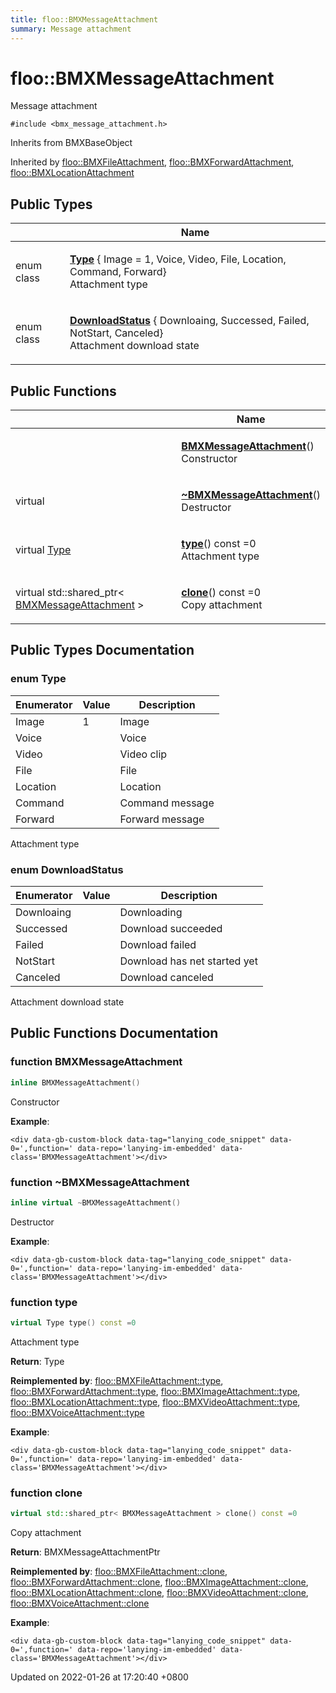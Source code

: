 ```yaml
---
title: floo::BMXMessageAttachment
summary: Message attachment
---
```


# floo::BMXMessageAttachment

Message attachment

`#include <bmx_message_attachment.h>`

Inherits from BMXBaseObject

Inherited by [floo::BMXFileAttachment](classfloo\_1\_1\_b\_m\_x\_file\_attachment.md), [floo::BMXForwardAttachment](classfloo\_1\_1\_b\_m\_x\_forward\_attachment.md), [floo::BMXLocationAttachment](classfloo\_1\_1\_b\_m\_x\_location\_attachment.md)

## Public Types

|            | Name                                                                                                                                                                                                 |
| ---------- | ---------------------------------------------------------------------------------------------------------------------------------------------------------------------------------------------------- |
| enum class | <p><a href="classfloo_1_1_b_m_x_message_attachment.md#enum-type"><strong>Type</strong></a> { Image = 1, Voice, Video, File, Location, Command, Forward}<br>Attachment type</p>                       |
| enum class | <p><a href="classfloo_1_1_b_m_x_message_attachment.md#enum-downloadstatus"><strong>DownloadStatus</strong></a> { Downloaing, Successed, Failed, NotStart, Canceled}<br>Attachment download state</p> |

## Public Functions

|                                                                                                      | Name                                                                                                                                                 |
| ---------------------------------------------------------------------------------------------------- | ---------------------------------------------------------------------------------------------------------------------------------------------------- |
|                                                                                                      | <p><a href="classfloo_1_1_b_m_x_message_attachment.md#function-bmxmessageattachment"><strong>BMXMessageAttachment</strong></a>()<br>Constructor</p>  |
| virtual                                                                                              | <p><a href="classfloo_1_1_b_m_x_message_attachment.md#function-~bmxmessageattachment"><strong>~BMXMessageAttachment</strong></a>()<br>Destructor</p> |
| virtual [Type](classfloo\_1\_1\_b\_m\_x\_message\_attachment.md#enum-type)                           | <p><a href="classfloo_1_1_b_m_x_message_attachment.md#function-type"><strong>type</strong></a>() const =0<br>Attachment type</p>                     |
| virtual std::shared\_ptr< [BMXMessageAttachment](classfloo\_1\_1\_b\_m\_x\_message\_attachment.md) > | <p><a href="classfloo_1_1_b_m_x_message_attachment.md#function-clone"><strong>clone</strong></a>() const =0<br>Copy attachment</p>                   |

## Public Types Documentation

### enum Type

| Enumerator | Value | Description     |
| ---------- | ----- | --------------- |
| Image      | 1     | Image           |
| Voice      |       | Voice           |
| Video      |       | Video clip      |
| File       |       | File            |
| Location   |       | Location        |
| Command    |       | Command message |
| Forward    |       | Forward message |

Attachment type

### enum DownloadStatus

| Enumerator | Value | Description                  |
| ---------- | ----- | ---------------------------- |
| Downloaing |       | Downloading                  |
| Successed  |       | Download succeeded           |
| Failed     |       | Download failed              |
| NotStart   |       | Download has net started yet |
| Canceled   |       | Download canceled            |

Attachment download state

## Public Functions Documentation

### function BMXMessageAttachment

```cpp
inline BMXMessageAttachment()
```

Constructor

**Example**:

```
<div data-gb-custom-block data-tag="lanying_code_snippet" data-0=',function=' data-repo='lanying-im-embedded' data-class='BMXMessageAttachment'></div>
```

### function \~BMXMessageAttachment

```cpp
inline virtual ~BMXMessageAttachment()
```

Destructor

**Example**:

```
<div data-gb-custom-block data-tag="lanying_code_snippet" data-0=',function=' data-repo='lanying-im-embedded' data-class='BMXMessageAttachment'></div>
```

### function type

```cpp
virtual Type type() const =0
```

Attachment type

**Return**: Type

**Reimplemented by**: [floo::BMXFileAttachment::type](classfloo\_1\_1\_b\_m\_x\_file\_attachment.md#function-type), [floo::BMXForwardAttachment::type](classfloo\_1\_1\_b\_m\_x\_forward\_attachment.md#function-type), [floo::BMXImageAttachment::type](classfloo\_1\_1\_b\_m\_x\_image\_attachment.md#function-type), [floo::BMXLocationAttachment::type](classfloo\_1\_1\_b\_m\_x\_location\_attachment.md#function-type), [floo::BMXVideoAttachment::type](classfloo\_1\_1\_b\_m\_x\_video\_attachment.md#function-type), [floo::BMXVoiceAttachment::type](classfloo\_1\_1\_b\_m\_x\_voice\_attachment.md#function-type)

**Example**:

```
<div data-gb-custom-block data-tag="lanying_code_snippet" data-0=',function=' data-repo='lanying-im-embedded' data-class='BMXMessageAttachment'></div>
```

### function clone

```cpp
virtual std::shared_ptr< BMXMessageAttachment > clone() const =0
```

Copy attachment

**Return**: BMXMessageAttachmentPtr

**Reimplemented by**: [floo::BMXFileAttachment::clone](classfloo\_1\_1\_b\_m\_x\_file\_attachment.md#function-clone), [floo::BMXForwardAttachment::clone](classfloo\_1\_1\_b\_m\_x\_forward\_attachment.md#function-clone), [floo::BMXImageAttachment::clone](classfloo\_1\_1\_b\_m\_x\_image\_attachment.md#function-clone), [floo::BMXLocationAttachment::clone](classfloo\_1\_1\_b\_m\_x\_location\_attachment.md#function-clone), [floo::BMXVideoAttachment::clone](classfloo\_1\_1\_b\_m\_x\_video\_attachment.md#function-clone), [floo::BMXVoiceAttachment::clone](classfloo\_1\_1\_b\_m\_x\_voice\_attachment.md#function-clone)

**Example**:

```
<div data-gb-custom-block data-tag="lanying_code_snippet" data-0=',function=' data-repo='lanying-im-embedded' data-class='BMXMessageAttachment'></div>
```



Updated on 2022-01-26 at 17:20:40 +0800
